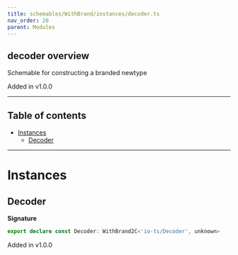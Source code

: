 ```yaml
---
title: schemables/WithBrand/instances/decoder.ts
nav_order: 20
parent: Modules
---
```


## decoder overview

Schemable for constructing a branded newtype

Added in v1.0.0

---

<h2 class="text-delta">Table of contents</h2>

- [Instances](#instances)
  - [Decoder](#decoder)

---

# Instances

## Decoder

**Signature**

```ts
export declare const Decoder: WithBrand2C<'io-ts/Decoder', unknown>
```

Added in v1.0.0

